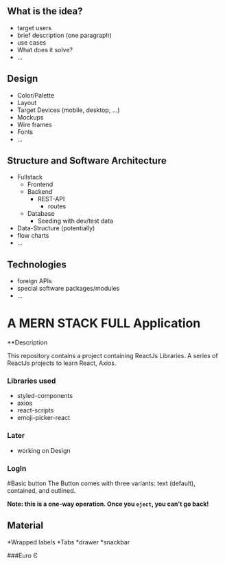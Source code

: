## What is the idea?
  - target users
  - brief description (one paragraph)
  - use cases
  - What does it solve?
  - ...

## Design
  - Color/Palette
  - Layout
  - Target Devices (mobile, desktop, ...)
  - Mockups
  - Wire frames
  - Fonts
  - ...

## Structure and Software Architecture
  - Fullstack
    - Frontend
    - Backend
      - REST-API
        - routes
    - Database
      - Seeding with dev/test data
  - Data-Structure (potentially)
  - flow charts
  - ...

## Technologies
  - foreign APIs
  - special software packages/modules
  - ...


# A MERN STACK FULL Application

**Description

This repository contains a project containing ReactJs Libraries. A series of ReactJs projects to learn React, Axios.


### Libraries used
* styled-components
* axios
* react-scripts
* emoji-picker-react


### 


### Later
* working on Design



### LogIn
#Basic button
The Button comes with three variants: text (default), contained, and outlined.

**Note: this is a one-way operation. Once you `eject`, you can't go back!**



## Material
*Wrapped labels
*Tabs
*drawer
*snackbar


###Euro Є



### 



### 



### 


### 
